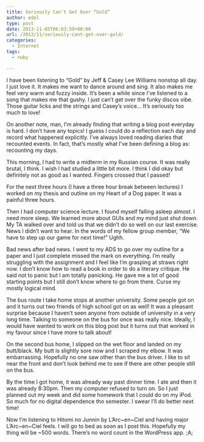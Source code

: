 ```yaml
---
title: Seriously Can’t Get Over “Gold”
author: edel
type: post
date: 2013-11-05T06:03:59+00:00
url: /2013/11/seriously-cant-get-over-gold/
categories:
  - Internet
tags:
  - rwby

---
```

I have been listening to &#8220;Gold&#8221; by Jeff & Casey Lee Williams nonstop all day. I just love it. It makes me want to dance around and sing. It also makes me feel very warm and fuzzy inside. It&#8217;s been a while since I&#8217;ve listened to a song that makes me that gushy. I just can&#8217;t get over the funky discos vibe. Those guitar licks and the strings and Casey&#8217;s voice&#8230; It&#8217;s seriously too much to love!

On another note, man, I&#8217;m already finding that writing a blog post everyday is hard. I don&#8217;t have any topics! I guess I could do a reflection each day and record what happened explicitly. I&#8217;ve always loved reading diaries that recounted events. In fact, that&#8217;s mostly what I&#8217;ve been defining a blog as: recounting my days.

This morning, I had to write a midterm in my Russian course. It was really brutal, I think. I wish I had studied a little bit more. I think I did okay but definitely not as good as I wanted. Fingers crossed that I passed!

For the next three hours (I have a three hour break between lectures) I worked on my thesis and outline on my Heart of a Dog paper. It was a painful three hours.

Then I had computer science lecture. I found myself falling asleep almost. I need more sleep. We learned more about GUIs and my mind just shut down. My TA walked over and told us that we didn&#8217;t do so well on our last exercise. News I didn&#8217;t want to hear. In the words of my fellow group member, &#8220;We have to step up our game for next time!&#8221; Ughh.

Bad news after bad news. I went to my ADS to go over my outline for a paper and I just complete missed the mark on everything. I&#8217;m really struggling with the assignment and I feel like I&#8217;m grasping at straws right now. I don&#8217;t know how to read a book in order to do a literary critique. He said not to panic but I am totally panicking. He gave me a lot of good starting points but I still don&#8217;t know where to go from there. Curse my mostly logical mind.

The bus route I take home stops at another university. Some people got on and it turns out two friends of high school got on as well! It was a pleasant surprise because I haven&#8217;t seen anyone from outside of university in a very long time. Talking to someone on the bus for once was really nice. Ideally, I would have wanted to work on this blog post but it turns out that worked in my favour since I have more to talk about!

On the second bus home, I slipped on the wet floor and landed on my butt/black. My butt is slightly sore now and I scraped my elbow. It was embarrassing. Hopefully no one saw other than the bus driver. I like to sit near the front and don&#8217;t look behind me to see if there are other people still on the bus.

By the time I got home, it was already way past dinner time. I ate and then it was already 8:30pm. Then my computer refused to turn on. So I just planned out my week and did some homework that I could do on my iPod. So much for no digital dependence tho semester. I swear I&#8217;ll do better next time!

Now I&#8217;m listening to Hitomi no Junnin by L&#8217;Arc~en~Ciel and having major L&#8217;Arc~en~Ciel feels. I will go to bed as soon as I post this. Hopefully my thing will be ~500 words. There&#8217;s no word count in the WordPress app. ;A;

<ol class="footnote">
</ol>